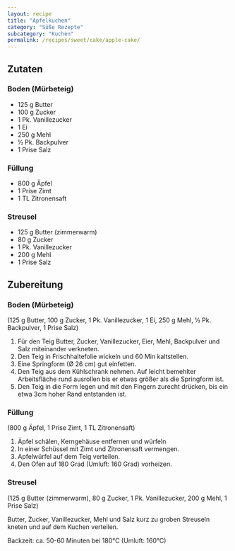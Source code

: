 ```yaml
---
layout: recipe
title: "Apfelkuchen"
category: "Süße Rezepte"
subcategory: "Kuchen"
permalink: /recipes/sweet/cake/apple-cake/
---
```


## Zutaten

### Boden (Mürbeteig)
- 125 g Butter
- 100 g Zucker
- 1 Pk. Vanillezucker
- 1 Ei
- 250 g Mehl
- ½ Pk. Backpulver
- 1 Prise Salz

### Füllung
- 800 g Äpfel
- 1 Prise Zimt
- 1 TL Zitronensaft

### Streusel
- 125 g Butter (zimmerwarm)
- 80 g Zucker
- 1 Pk. Vanillezucker
- 200 g Mehl
- 1 Prise Salz


## Zubereitung

### Boden (Mürbeteig)
(125 g Butter, 100 g Zucker, 1 Pk. Vanillezucker, 1 Ei, 250 g Mehl, ½ Pk. Backpulver, 1 Prise Salz)
1. Für den Teig Butter, Zucker, Vanillezucker, Eier, Mehl, Backpulver und Salz miteinander verkneten. 
2. Den Teig in Frischhaltefolie wickeln und 60 Min kaltstellen.
3. Eine Springform (Ø 26 cm) gut einfetten. 
4. Den Teig aus dem Kühlschrank nehmen. Auf leicht bemehlter Arbeitsfläche rund ausrollen bis er etwas größer als die Springform ist. 
5. Den Teig in die Form legen und mit den Fingern zurecht drücken, bis ein etwa 3cm hoher Rand entstanden ist.

### Füllung
(800 g Äpfel, 1 Prise Zimt, 1 TL Zitronensaft)
1. Äpfel schälen, Kerngehäuse entfernen und würfeln
2. In einer Schüssel mit Zimt und Zitronensaft vermengen. 
3. Apfelwürfel auf dem Teig verteilen.
4. Den Ofen auf 180 Grad (Umluft: 160 Grad) vorheizen.

### Streusel
(125 g Butter (zimmerwarm), 80 g Zucker, 1 Pk. Vanillezucker, 200 g Mehl, 1 Prise Salz)

Butter, Zucker, Vanillezucker, Mehl und Salz kurz zu groben Streuseln kneten und auf dem Kuchen verteilen.

Backzeit: ca. 50-60 Minuten bei 180°C (Umluft: 160°C)
